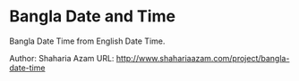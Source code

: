 Bangla Date and Time
================

Bangla Date Time from English Date Time.

Author: Shaharia Azam
URL: http://www.shahariaazam.com/project/bangla-date-time
